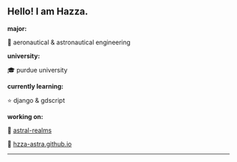 
Hello! I am Hazza.
---

**major:**

🚀 aeronautical & astronautical engineering

**university:**

🎓 purdue university

**currently learning:**

⭐ django & gdscript 

**working on:**

📌 [astral-realms](https://github.com/hazza-astra/astral-realms)

📌 [hzza-astra.github.io](https://github.com/hazza-astra/hazza-astra.github.io/)

---
